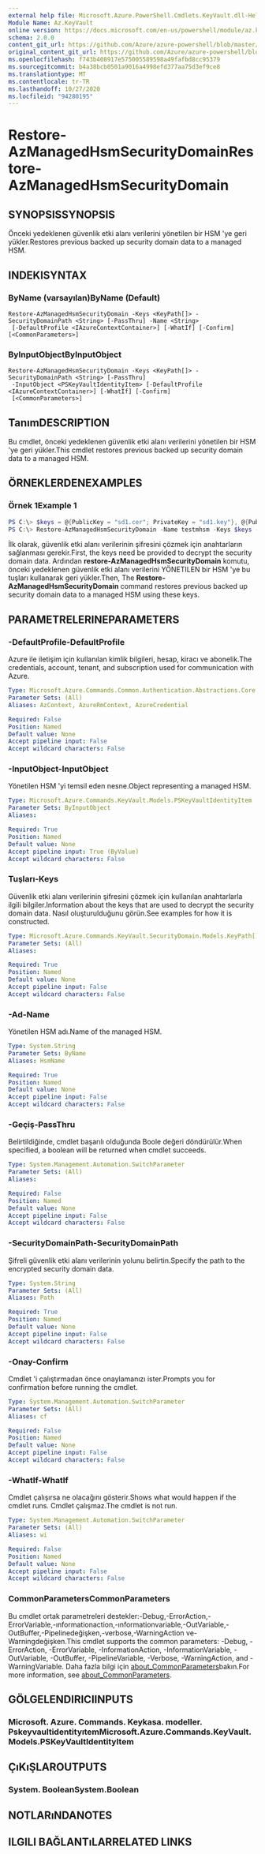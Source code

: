 ```yaml
---
external help file: Microsoft.Azure.PowerShell.Cmdlets.KeyVault.dll-Help.xml
Module Name: Az.KeyVault
online version: https://docs.microsoft.com/en-us/powershell/module/az.keyvault/restore-azmanagedhsmsecuritydomain
schema: 2.0.0
content_git_url: https://github.com/Azure/azure-powershell/blob/master/src/KeyVault/KeyVault/help/Restore-AzManagedHsmSecurityDomain.md
original_content_git_url: https://github.com/Azure/azure-powershell/blob/master/src/KeyVault/KeyVault/help/Restore-AzManagedHsmSecurityDomain.md
ms.openlocfilehash: f743b408917e575005589598a49fafbd8cc95379
ms.sourcegitcommit: b4a38bcb0501a9016a4998efd377aa75d3ef9ce8
ms.translationtype: MT
ms.contentlocale: tr-TR
ms.lasthandoff: 10/27/2020
ms.locfileid: "94280195"
---
```

# <span data-ttu-id="3daa5-101">Restore-AzManagedHsmSecurityDomain</span><span class="sxs-lookup"><span data-stu-id="3daa5-101">Restore-AzManagedHsmSecurityDomain</span></span>

## <span data-ttu-id="3daa5-102">SYNOPSIS</span><span class="sxs-lookup"><span data-stu-id="3daa5-102">SYNOPSIS</span></span>
<span data-ttu-id="3daa5-103">Önceki yedeklenen güvenlik etki alanı verilerini yönetilen bir HSM 'ye geri yükler.</span><span class="sxs-lookup"><span data-stu-id="3daa5-103">Restores previous backed up security domain data to a managed HSM.</span></span>

## <span data-ttu-id="3daa5-104">INDEKI</span><span class="sxs-lookup"><span data-stu-id="3daa5-104">SYNTAX</span></span>

### <span data-ttu-id="3daa5-105">ByName (varsayılan)</span><span class="sxs-lookup"><span data-stu-id="3daa5-105">ByName (Default)</span></span>
```
Restore-AzManagedHsmSecurityDomain -Keys <KeyPath[]> -SecurityDomainPath <String> [-PassThru] -Name <String>
 [-DefaultProfile <IAzureContextContainer>] [-WhatIf] [-Confirm] [<CommonParameters>]
```

### <span data-ttu-id="3daa5-106">ByInputObject</span><span class="sxs-lookup"><span data-stu-id="3daa5-106">ByInputObject</span></span>
```
Restore-AzManagedHsmSecurityDomain -Keys <KeyPath[]> -SecurityDomainPath <String> [-PassThru]
 -InputObject <PSKeyVaultIdentityItem> [-DefaultProfile <IAzureContextContainer>] [-WhatIf] [-Confirm]
 [<CommonParameters>]
```

## <span data-ttu-id="3daa5-107">Tanım</span><span class="sxs-lookup"><span data-stu-id="3daa5-107">DESCRIPTION</span></span>
<span data-ttu-id="3daa5-108">Bu cmdlet, önceki yedeklenen güvenlik etki alanı verilerini yönetilen bir HSM 'ye geri yükler.</span><span class="sxs-lookup"><span data-stu-id="3daa5-108">This cmdlet restores previous backed up security domain data to a managed HSM.</span></span>

## <span data-ttu-id="3daa5-109">ÖRNEKLERDEN</span><span class="sxs-lookup"><span data-stu-id="3daa5-109">EXAMPLES</span></span>

### <span data-ttu-id="3daa5-110">Örnek 1</span><span class="sxs-lookup"><span data-stu-id="3daa5-110">Example 1</span></span>
```powershell
PS C:\> $keys = @{PublicKey = "sd1.cer"; PrivateKey = "sd1.key"}, @{PublicKey = "sd2.cer"; PrivateKey = "sd2.key"}, @{PublicKey = "sd3.cer"; PrivateKey = "sd3.key"}
PS C:\> Restore-AzManagedHsmSecurityDomain -Name testmhsm -Keys $keys -SecurityDomainPath {pathOfBackup}\sd.ps.json
```

<span data-ttu-id="3daa5-111">İlk olarak, güvenlik etki alanı verilerinin şifresini çözmek için anahtarların sağlanması gerekir.</span><span class="sxs-lookup"><span data-stu-id="3daa5-111">First, the keys need be provided to decrypt the security domain data.</span></span> <span data-ttu-id="3daa5-112">Ardından **restore-AzManagedHsmSecurityDomain** komutu, önceki yedeklenen güvenlik etki alanı verilerini YÖNETILEN bir HSM 'ye bu tuşları kullanarak geri yükler.</span><span class="sxs-lookup"><span data-stu-id="3daa5-112">Then, The **Restore-AzManagedHsmSecurityDomain** command restores previous backed up security domain data to a managed HSM using these keys.</span></span>

## <span data-ttu-id="3daa5-113">PARAMETRELERINE</span><span class="sxs-lookup"><span data-stu-id="3daa5-113">PARAMETERS</span></span>

### <span data-ttu-id="3daa5-114">-DefaultProfile</span><span class="sxs-lookup"><span data-stu-id="3daa5-114">-DefaultProfile</span></span>
<span data-ttu-id="3daa5-115">Azure ile iletişim için kullanılan kimlik bilgileri, hesap, kiracı ve abonelik.</span><span class="sxs-lookup"><span data-stu-id="3daa5-115">The credentials, account, tenant, and subscription used for communication with Azure.</span></span>

```yaml
Type: Microsoft.Azure.Commands.Common.Authentication.Abstractions.Core.IAzureContextContainer
Parameter Sets: (All)
Aliases: AzContext, AzureRmContext, AzureCredential

Required: False
Position: Named
Default value: None
Accept pipeline input: False
Accept wildcard characters: False
```

### <span data-ttu-id="3daa5-116">-InputObject</span><span class="sxs-lookup"><span data-stu-id="3daa5-116">-InputObject</span></span>
<span data-ttu-id="3daa5-117">Yönetilen HSM 'yi temsil eden nesne.</span><span class="sxs-lookup"><span data-stu-id="3daa5-117">Object representing a managed HSM.</span></span>

```yaml
Type: Microsoft.Azure.Commands.KeyVault.Models.PSKeyVaultIdentityItem
Parameter Sets: ByInputObject
Aliases:

Required: True
Position: Named
Default value: None
Accept pipeline input: True (ByValue)
Accept wildcard characters: False
```

### <span data-ttu-id="3daa5-118">Tuşları</span><span class="sxs-lookup"><span data-stu-id="3daa5-118">-Keys</span></span>
<span data-ttu-id="3daa5-119">Güvenlik etki alanı verilerinin şifresini çözmek için kullanılan anahtarlarla ilgili bilgiler.</span><span class="sxs-lookup"><span data-stu-id="3daa5-119">Information about the keys that are used to decrypt the security domain data.</span></span>
<span data-ttu-id="3daa5-120">Nasıl oluşturulduğunu görün.</span><span class="sxs-lookup"><span data-stu-id="3daa5-120">See examples for how it is constructed.</span></span>

```yaml
Type: Microsoft.Azure.Commands.KeyVault.SecurityDomain.Models.KeyPath[]
Parameter Sets: (All)
Aliases:

Required: True
Position: Named
Default value: None
Accept pipeline input: False
Accept wildcard characters: False
```

### <span data-ttu-id="3daa5-121">-Ad</span><span class="sxs-lookup"><span data-stu-id="3daa5-121">-Name</span></span>
<span data-ttu-id="3daa5-122">Yönetilen HSM adı.</span><span class="sxs-lookup"><span data-stu-id="3daa5-122">Name of the managed HSM.</span></span>

```yaml
Type: System.String
Parameter Sets: ByName
Aliases: HsmName

Required: True
Position: Named
Default value: None
Accept pipeline input: False
Accept wildcard characters: False
```

### <span data-ttu-id="3daa5-123">-Geçiş</span><span class="sxs-lookup"><span data-stu-id="3daa5-123">-PassThru</span></span>
<span data-ttu-id="3daa5-124">Belirtildiğinde, cmdlet başarılı olduğunda Boole değeri döndürülür.</span><span class="sxs-lookup"><span data-stu-id="3daa5-124">When specified, a boolean will be returned when cmdlet succeeds.</span></span>

```yaml
Type: System.Management.Automation.SwitchParameter
Parameter Sets: (All)
Aliases:

Required: False
Position: Named
Default value: None
Accept pipeline input: False
Accept wildcard characters: False
```

### <span data-ttu-id="3daa5-125">-SecurityDomainPath</span><span class="sxs-lookup"><span data-stu-id="3daa5-125">-SecurityDomainPath</span></span>
<span data-ttu-id="3daa5-126">Şifreli güvenlik etki alanı verilerinin yolunu belirtin.</span><span class="sxs-lookup"><span data-stu-id="3daa5-126">Specify the path to the encrypted security domain data.</span></span>

```yaml
Type: System.String
Parameter Sets: (All)
Aliases: Path

Required: True
Position: Named
Default value: None
Accept pipeline input: False
Accept wildcard characters: False
```

### <span data-ttu-id="3daa5-127">-Onay</span><span class="sxs-lookup"><span data-stu-id="3daa5-127">-Confirm</span></span>
<span data-ttu-id="3daa5-128">Cmdlet 'i çalıştırmadan önce onaylamanızı ister.</span><span class="sxs-lookup"><span data-stu-id="3daa5-128">Prompts you for confirmation before running the cmdlet.</span></span>

```yaml
Type: System.Management.Automation.SwitchParameter
Parameter Sets: (All)
Aliases: cf

Required: False
Position: Named
Default value: None
Accept pipeline input: False
Accept wildcard characters: False
```

### <span data-ttu-id="3daa5-129">-WhatIf</span><span class="sxs-lookup"><span data-stu-id="3daa5-129">-WhatIf</span></span>
<span data-ttu-id="3daa5-130">Cmdlet çalışırsa ne olacağını gösterir.</span><span class="sxs-lookup"><span data-stu-id="3daa5-130">Shows what would happen if the cmdlet runs.</span></span>
<span data-ttu-id="3daa5-131">Cmdlet çalışmaz.</span><span class="sxs-lookup"><span data-stu-id="3daa5-131">The cmdlet is not run.</span></span>

```yaml
Type: System.Management.Automation.SwitchParameter
Parameter Sets: (All)
Aliases: wi

Required: False
Position: Named
Default value: None
Accept pipeline input: False
Accept wildcard characters: False
```

### <span data-ttu-id="3daa5-132">CommonParameters</span><span class="sxs-lookup"><span data-stu-id="3daa5-132">CommonParameters</span></span>
<span data-ttu-id="3daa5-133">Bu cmdlet ortak parametreleri destekler:-Debug,-ErrorAction,-ErrorVariable,-ınformationaction,-ınformationvariable,-OutVariable,-OutBuffer,-Pipelinedeğişken,-verbose,-WarningAction ve-Warningdeğişken.</span><span class="sxs-lookup"><span data-stu-id="3daa5-133">This cmdlet supports the common parameters: -Debug, -ErrorAction, -ErrorVariable, -InformationAction, -InformationVariable, -OutVariable, -OutBuffer, -PipelineVariable, -Verbose, -WarningAction, and -WarningVariable.</span></span> <span data-ttu-id="3daa5-134">Daha fazla bilgi için [about_CommonParameters](http://go.microsoft.com/fwlink/?LinkID=113216)bakın.</span><span class="sxs-lookup"><span data-stu-id="3daa5-134">For more information, see [about_CommonParameters](http://go.microsoft.com/fwlink/?LinkID=113216).</span></span>

## <span data-ttu-id="3daa5-135">GÖLGELENDIRICI</span><span class="sxs-lookup"><span data-stu-id="3daa5-135">INPUTS</span></span>

### <span data-ttu-id="3daa5-136">Microsoft. Azure. Commands. Keykasa. modeller. Pskeyvaultidentityıtem</span><span class="sxs-lookup"><span data-stu-id="3daa5-136">Microsoft.Azure.Commands.KeyVault.Models.PSKeyVaultIdentityItem</span></span>

## <span data-ttu-id="3daa5-137">ÇıKıŞLAR</span><span class="sxs-lookup"><span data-stu-id="3daa5-137">OUTPUTS</span></span>

### <span data-ttu-id="3daa5-138">System. Boolean</span><span class="sxs-lookup"><span data-stu-id="3daa5-138">System.Boolean</span></span>

## <span data-ttu-id="3daa5-139">NOTLARıNDA</span><span class="sxs-lookup"><span data-stu-id="3daa5-139">NOTES</span></span>

## <span data-ttu-id="3daa5-140">ILGILI BAĞLANTıLAR</span><span class="sxs-lookup"><span data-stu-id="3daa5-140">RELATED LINKS</span></span>
